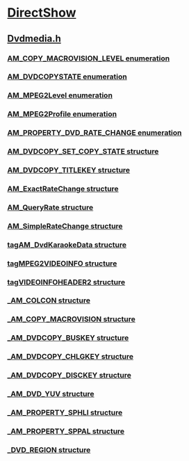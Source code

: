 # [DirectShow](../_dshow/index.md)
## [Dvdmedia.h](index.md)
### [AM_COPY_MACROVISION_LEVEL enumeration](../dvdmedia/ne-dvdmedia-am_copy_macrovision_level.md)
### [AM_DVDCOPYSTATE enumeration](../dvdmedia/ne-dvdmedia-am_dvdcopystate.md)
### [AM_MPEG2Level enumeration](../dvdmedia/ne-dvdmedia-am_mpeg2level.md)
### [AM_MPEG2Profile enumeration](../dvdmedia/ne-dvdmedia-am_mpeg2profile.md)
### [AM_PROPERTY_DVD_RATE_CHANGE enumeration](../dvdmedia/ne-dvdmedia-am_property_dvd_rate_change.md)
### [AM_DVDCOPY_SET_COPY_STATE structure](../dvdmedia/ns-dvdmedia-am_dvdcopy_set_copy_state.md)
### [AM_DVDCOPY_TITLEKEY structure](../dvdmedia/ns-dvdmedia-am_dvdcopy_titlekey.md)
### [AM_ExactRateChange structure](../dvdmedia/ns-dvdmedia-am_exactratechange.md)
### [AM_QueryRate structure](../dvdmedia/ns-dvdmedia-am_queryrate.md)
### [AM_SimpleRateChange structure](../dvdmedia/ns-dvdmedia-am_simpleratechange.md)
### [tagAM_DvdKaraokeData structure](../dvdmedia/ns-dvdmedia-tagam_dvdkaraokedata.md)
### [tagMPEG2VIDEOINFO structure](../dvdmedia/ns-dvdmedia-tagmpeg2videoinfo.md)
### [tagVIDEOINFOHEADER2 structure](../dvdmedia/ns-dvdmedia-tagvideoinfoheader2.md)
### [_AM_COLCON structure](../dvdmedia/ns-dvdmedia-_am_colcon.md)
### [_AM_COPY_MACROVISION structure](../dvdmedia/ns-dvdmedia-_am_copy_macrovision.md)
### [_AM_DVDCOPY_BUSKEY structure](../dvdmedia/ns-dvdmedia-_am_dvdcopy_buskey.md)
### [_AM_DVDCOPY_CHLGKEY structure](../dvdmedia/ns-dvdmedia-_am_dvdcopy_chlgkey.md)
### [_AM_DVDCOPY_DISCKEY structure](../dvdmedia/ns-dvdmedia-_am_dvdcopy_disckey.md)
### [_AM_DVD_YUV structure](../dvdmedia/ns-dvdmedia-_am_dvd_yuv.md)
### [_AM_PROPERTY_SPHLI structure](../dvdmedia/ns-dvdmedia-_am_property_sphli.md)
### [_AM_PROPERTY_SPPAL structure](../dvdmedia/ns-dvdmedia-_am_property_sppal.md)
### [_DVD_REGION structure](../dvdmedia/ns-dvdmedia-_dvd_region.md)

